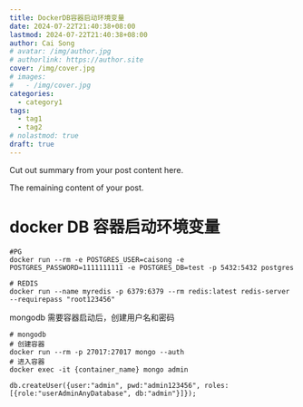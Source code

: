 ```yaml
---
title: DockerDB容器启动环境变量
date: 2024-07-22T21:40:38+08:00
lastmod: 2024-07-22T21:40:38+08:00
author: Cai Song
# avatar: /img/author.jpg
# authorlink: https://author.site
cover: /img/cover.jpg
# images:
#   - /img/cover.jpg
categories:
  - category1
tags:
  - tag1
  - tag2
# nolastmod: true
draft: true
---
```


Cut out summary from your post content here.

<!--more-->

The remaining content of your post.
# docker DB 容器启动环境变量  

```shell
#PG
docker run --rm -e POSTGRES_USER=caisong -e POSTGRES_PASSWORD=1111111111 -e POSTGRES_DB=test -p 5432:5432 postgres
```

```shell
# REDIS
docker run --name myredis -p 6379:6379 --rm redis:latest redis-server --requirepass "root123456"
```

mongodb 需要容器启动后，创建用户名和密码
```shell
# mongodb
# 创建容器
docker run --rm -p 27017:27017 mongo --auth
# 进入容器
docker exec -it {container_name} mongo admin
```

```mongodb
db.createUser({user:"admin", pwd:"admin123456", roles:[{role:"userAdminAnyDatabase", db:"admin"}]});
```